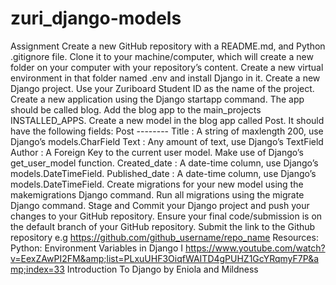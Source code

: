 # zuri_django-models
Assignment     Create a new GitHub repository with a README.md, and Python .gitignore file.  Clone it to your machine/computer, which will create a new folder on your computer with your repository’s content.  Create a new virtual environment in that folder named .env and install Django in it.  Create a new Django project. Use your Zuriboard Student ID as the name of the project.  Create a new application using the Django startapp command. The app should be called blog.  Add the blog app to the main_projects INSTALLED_APPS.      Create a new model in the blog app called Post. It should have the following fields:       Post  --------  Title : A string of maxlength 200, use Django’s models.CharField     Text : Any amount of text, use Django’s TextField     Author : A Foreign Key to the current user model. Make use of Django’s get_user_model function.     Created_date : A date-time column, use Django’s models.DateTimeField.      Published_date : A date-time column, use Django’s models.DateTimeField.      Create migrations for your new model using the makemigrations Django command.   Run all migrations using the migrate Django command.  Stage and Commit your Django project and push your changes to your GitHub repository. Ensure your final code/submission is on the default branch of your GitHub repository.     Submit the link to the Github repository e.g https://github.com/github_username/repo_name      Resources: Python: Environment Variables in Django I  https://www.youtube.com/watch?v=EexZAwPI2FM&amp;list=PLxuUHF3OiqfWAITD4gPUHZ1GcYRqmyF7P&amp;index=33   Introduction To Django by Eniola and Mildness
